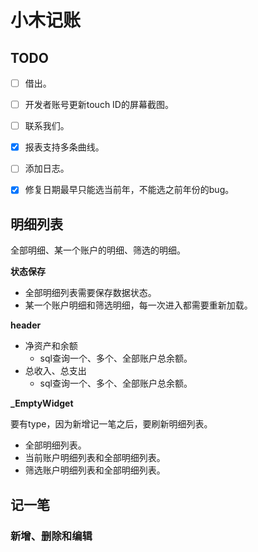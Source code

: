 # 小木记账

## TODO

- [ ] 借出。

- [ ] 开发者账号更新touch ID的屏幕截图。

- [ ] 联系我们。

- [x] 报表支持多条曲线。

- [ ] 添加日志。

- [x] 修复日期最早只能选当前年，不能选之前年份的bug。


## 明细列表

全部明细、某一个账户的明细、筛选的明细。

**状态保存**

- 全部明细列表需要保存数据状态。
- 某一个账户明细和筛选明细，每一次进入都需要重新加载。

**header**

- 净资产和余额
  - sql查询一个、多个、全部账户总余额。
- 总收入、总支出
  - sql查询一个、多个、全部账户总余额。

**_EmptyWidget**

要有type，因为新增记一笔之后，要刷新明细列表。

- 全部明细列表。
- 当前账户明细列表和全部明细列表。
- 筛选账户明细列表和全部明细列表。

## 记一笔

### 新增、删除和编辑

